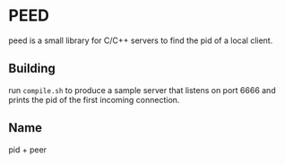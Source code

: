 # PEED

peed is a small library for C/C++ servers to find the pid of a local client.

## Building

run `compile.sh` to produce a sample server that listens on port 6666 and prints the pid of the first incoming connection.

## Name

pid + peer

